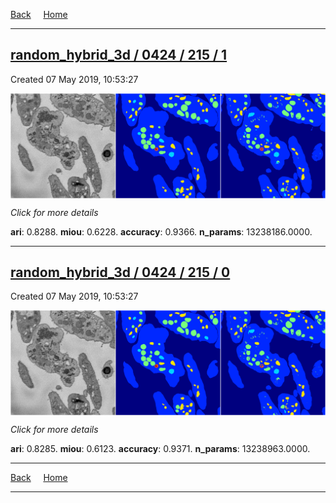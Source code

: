 
[Back](..)&nbsp;&nbsp;&nbsp;&nbsp;&nbsp;[Home](https://leapmanlab.github.io/snapshots)

---

<div class="summary"><a href="1"><h2>random_hybrid_3d / 0424 / 215 / 1</h2></a><p>Created 07 May 2019, 10:53:27
</p><a href="1"><img src="1/media/summary.png" align="center"></a><p>
<i>Click for more details</i>
</p></div>

**ari**: 0.8288. **miou**: 0.6228. **accuracy**: 0.9366. **n_params**: 13238186.0000. 

---

<div class="summary"><a href="0"><h2>random_hybrid_3d / 0424 / 215 / 0</h2></a><p>Created 07 May 2019, 10:53:27
</p><a href="0"><img src="0/media/summary.png" align="center"></a><p>
<i>Click for more details</i>
</p></div>

**ari**: 0.8285. **miou**: 0.6123. **accuracy**: 0.9371. **n_params**: 13238963.0000. 

---

[Back](..)&nbsp;&nbsp;&nbsp;&nbsp;&nbsp;[Home](https://leapmanlab.github.io/snapshots)

---